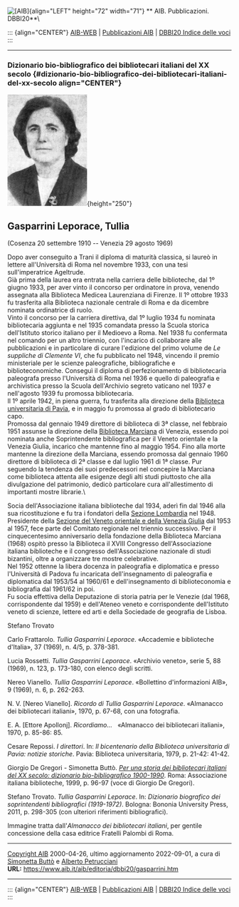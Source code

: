 ![\[AIB\]](/aib/wi/aibv72.gif){align="LEFT" height="72" width="71"}
** AIB. Pubblicazioni. DBBI20**\

::: {align="CENTER"}
[AIB-WEB](/) \| [Pubblicazioni AIB](/pubblicazioni/) \| [DBBI20 Indice
delle voci](dbbi20.htm)
:::

------------------------------------------------------------------------

### Dizionario bio-bibliografico dei bibliotecari italiani del XX secolo {#dizionario-bio-bibliografico-dei-bibliotecari-italiani-del-xx-secolo align="CENTER"}

![\[Ritratto\]](gasparrini.jpg){height="250"}

## Gasparrini Leporace, Tullia

(Cosenza 20 settembre 1910 -- Venezia 29 agosto 1969)

Dopo aver conseguito a Trani il diploma di maturità classica, si laureò
in lettere all\'Università di Roma nel novembre 1933, con una tesi
sull\'imperatrice Ageltrude.\
Già prima della laurea era entrata nella carriera delle biblioteche, dal
1º giugno 1933, per aver vinto il concorso per ordinatore in prova,
venendo assegnata alla Biblioteca Medicea Laurenziana di Firenze. Il 1º
ottobre 1933 fu trasferita alla Biblioteca nazionale centrale di Roma e
da dicembre nominata ordinatrice di ruolo.\
Vinto il concorso per la carriera direttiva, dal 1º luglio 1934 fu
nominata bibliotecaria aggiunta e nel 1935 comandata presso la Scuola
storica dell\'Istituto storico italiano per il Medioevo a Roma. Nel 1938
fu confermata nel comando per un altro triennio, con l\'incarico di
collaborare alle pubblicazioni e in particolare di curare l\'edizione
del primo volume de *Le suppliche di Clemente VI*, che fu pubblicato nel
1948, vincendo il premio ministeriale per le scienze paleografiche,
bibliografiche e biblioteconomiche. Conseguì il diploma di
perfezionamento di bibliotecaria paleografa presso l\'Università di Roma
nel 1936 e quello di paleografia e archivistica presso la Scuola
dell\'Archivio segreto vaticano nel 1937 e nell\'agosto 1939 fu promossa
bibliotecaria.\
Il 1º aprile 1942, in piena guerra, fu trasferita alla direzione della
[Biblioteca universitaria di Pavia](/aib/stor/teche/pv-uni.htm), e in
maggio fu promossa al grado di bibliotecario capo.\
Promossa dal gennaio 1949 direttore di biblioteca di 3ª classe, nel
febbraio 1951 assunse la direzione della [Biblioteca
Marciana](/aib/stor/teche/ve-mar.htm) di Venezia, essendo poi nominata
anche Soprintendente bibliografica per il Veneto orientale e la Venezia
Giulia, incarico che mantenne fino al maggio 1954. Fino alla morte
mantenne la direzione della Marciana, essendo promossa dal gennaio 1960
direttore di biblioteca di 2ª classe e dal luglio 1961 di 1ª classe. Pur
seguendo la tendenza dei suoi predecessori nel concepire la Marciana
come biblioteca attenta alle esigenze degli alti studi piuttosto che
alla divulgazione del patrimonio, dedicò particolare cura
all\'allestimento di importanti mostre librarie.\

Socia dell\'Associazione italiana biblioteche dal 1934, aderì fin dal
1946 alla sua ricostituzione e fu tra i fondatori della [Sezione
Lombardia](/aib/stor/sezioni/lom.htm) nel 1948. Presidente della
[Sezione del Veneto orientale e della Venezia
Giulia](/aib/stor/sezioni/ven-or.htm) dal 1953 al 1957, fece parte del
Comitato regionale nel triennio successivo. Per il cinquecentesimo
anniversario della fondazione della Biblioteca Marciana (1968) ospitò
presso la Biblioteca il XVIII Congresso dell\'Associazione italiana
biblioteche e il congresso dell\'Associazione nazionale di studi
bizantini, oltre a organizzare tre mostre celebrative.\
Nel 1952 ottenne la libera docenza in paleografia e diplomatica e presso
l\'Università di Padova fu incaricata dell\'insegnamento di paleografia
e diplomatica dal 1953/54 al 1960/61 e dell\'insegnamento di
biblioteconomia e bibliografia dal 1961/62 in poi.\
Fu socia effettiva della Deputazione di storia patria per le Venezie
(dal 1968, corrispondente dal 1959) e dell\'Ateneo veneto e
corrispondente dell\'Istituto veneto di scienze, lettere ed arti e della
Sociedade de geografia de Lisboa.

Stefano Trovato

Carlo Frattarolo. *Tullia Gasparrini Leporace*. «Accademie e biblioteche
d\'Italia», 37 (1969), n. 4/5, p. 378-381.

Lucia Rossetti. *Tullia Gasparrini Leporace*. «Archivio veneto», serie
5, 88 (1969), n. 123, p. 173-180, con elenco degli scritti.

Nereo Vianello. *Tullia Gasparrini Leporace*. «Bollettino
d\'informazioni AIB», 9 (1969), n. 6, p. 262-263.

N. V. \[Nereo Vianello\]. *Ricordo di Tullia Gasparrini Leporace*.
«Almanacco dei bibliotecari italiani», 1970, p. 67-68, con una
fotografia.

E. A. \[Ettore Apollonj\]. *Ricordiamo\...*   «Almanacco dei
bibliotecari italiani», 1970, p. 85-86: 85.

Cesare Repossi. *I direttori*. In: *Il bicentenario della Biblioteca
universitaria di Pavia: notizie storiche*. Pavia: Biblioteca
universitaria, 1979, p. 21-42: 41-42.

Giorgio De Gregori - Simonetta Buttò. [*Per una storia dei bibliotecari
italiani del XX secolo: dizionario bio-bibliografico
1900-1990*](/aib/editoria/pub065.htm). Roma: Associazione italiana
biblioteche, 1999, p. 96-97 (voce di Giorgio De Gregori).

Stefano Trovato. *Tullia Gasparrini Leporace*. In: *Dizionario
biografico dei soprintendenti bibliografici (1919-1972)*. Bologna:
Bononia University Press, 2011, p. 298-305 (con ulteriori riferimenti
bibliografici).

Immagine tratta dall\'*Almanacco dei bibliotecari italiani*, per gentile
concessione della casa editrice Fratelli Palombi di Roma.

------------------------------------------------------------------------

[Copyright AIB](/su-questo-sito/dichiarazione-di-copyright-aib-web/)
2000-04-26, ultimo aggiornamento 2022-09-01, a cura di [Simonetta
Buttò](/aib/redazione3.htm) e [Alberto
Petrucciani](/su-questo-sito/redazione-aib-web/)\
**URL:** https://www.aib.it/aib/editoria/dbbi20/gasparrini.htm

------------------------------------------------------------------------

::: {align="CENTER"}
[AIB-WEB](/) \| [Pubblicazioni AIB](/pubblicazioni/) \| [DBBI20 Indice
delle voci](dbbi20.htm)
:::
